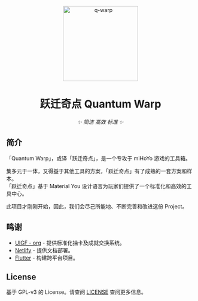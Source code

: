 <p align="center">
  <img src="./icon.png" width="200" height="200" alt="q-warp">
</p>

<div align="center">

# 跃迁奇点 Quantum Warp

_✨ 简洁 高效 标准 ✨_

</div>

## 简介
「Quantum Warp」，或译「跃迁奇点」，是一个专攻于 miHoYo 游戏的工具箱。  

集多元于一体，又得益于其他工具的方案，「跃迁奇点」有了成熟的一套方案和样本。  
「跃迁奇点」基于 Material You 设计语言为玩家们提供了一个标准化和高效的工具中心。

此项目才刚刚开始，因此，我们会尽己所能地、不断完善和改进这份 Project。

## 鸣谢
- [UIGF - org](https://uigf.org/zh/) - 提供标准化抽卡及成就交换系统。
- [Netlify](https://netlify.com) - 提供文档部署。
- [Flutter](https://flutter.dev) - 构建跨平台项目。

## License
基于 GPL-v3 的 License。请查阅 [LICENSE](./LICENSE) 查阅更多信息。